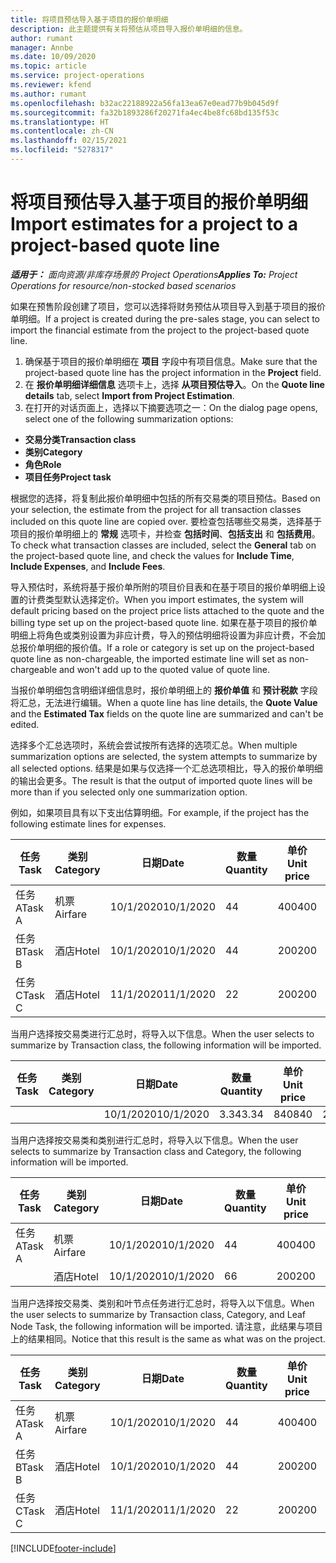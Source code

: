 ```yaml
---
title: 将项目预估导入基于项目的报价单明细
description: 此主题提供有关将预估从项目导入报价单明细的信息。
author: rumant
manager: Annbe
ms.date: 10/09/2020
ms.topic: article
ms.service: project-operations
ms.reviewer: kfend
ms.author: rumant
ms.openlocfilehash: b32ac22188922a56fa13ea67e0ead77b9b045d9f
ms.sourcegitcommit: fa32b1893286f20271fa4ec4be8fc68bd135f53c
ms.translationtype: HT
ms.contentlocale: zh-CN
ms.lasthandoff: 02/15/2021
ms.locfileid: "5278317"
---
```

# <a name="import-estimates-for-a-project-to-a-project-based-quote-line"></a><span data-ttu-id="42525-103">将项目预估导入基于项目的报价单明细</span><span class="sxs-lookup"><span data-stu-id="42525-103">Import estimates for a project to a project-based quote line</span></span>

<span data-ttu-id="42525-104">_**适用于：** 面向资源/非库存场景的 Project Operations_</span><span class="sxs-lookup"><span data-stu-id="42525-104">_**Applies To:** Project Operations for resource/non-stocked based scenarios_</span></span>


<span data-ttu-id="42525-105">如果在预售阶段创建了项目，您可以选择将财务预估从项目导入到基于项目的报价单明细。</span><span class="sxs-lookup"><span data-stu-id="42525-105">If a project is created during the pre-sales stage, you can select to import the financial estimate from the project to the project-based quote line.</span></span>

1. <span data-ttu-id="42525-106">确保基于项目的报价单明细在 **项目** 字段中有项目信息。</span><span class="sxs-lookup"><span data-stu-id="42525-106">Make sure that the project-based quote line has the project information in the **Project** field.</span></span>
2. <span data-ttu-id="42525-107">在 **报价单明细详细信息** 选项卡上，选择 **从项目预估导入**。</span><span class="sxs-lookup"><span data-stu-id="42525-107">On the **Quote line details** tab, select **Import from Project Estimation**.</span></span>
3. <span data-ttu-id="42525-108">在打开的对话页面上，选择以下摘要选项之一：</span><span class="sxs-lookup"><span data-stu-id="42525-108">On the dialog page opens, select one of the following summarization options:</span></span>

  - <span data-ttu-id="42525-109">**交易分类**</span><span class="sxs-lookup"><span data-stu-id="42525-109">**Transaction class**</span></span>
  - <span data-ttu-id="42525-110">**类别**</span><span class="sxs-lookup"><span data-stu-id="42525-110">**Category**</span></span>
  - <span data-ttu-id="42525-111">**角色**</span><span class="sxs-lookup"><span data-stu-id="42525-111">**Role**</span></span> 
  - <span data-ttu-id="42525-112">**项目任务**</span><span class="sxs-lookup"><span data-stu-id="42525-112">**Project task**</span></span>

<span data-ttu-id="42525-113">根据您的选择，将复制此报价单明细中包括的所有交易类的项目预估。</span><span class="sxs-lookup"><span data-stu-id="42525-113">Based on your selection, the estimate from the project for all transaction classes included on this quote line are copied over.</span></span> <span data-ttu-id="42525-114">要检查包括哪些交易类，选择基于项目的报价单明细上的 **常规** 选项卡，并检查 **包括时间**、**包括支出** 和 **包括费用**。</span><span class="sxs-lookup"><span data-stu-id="42525-114">To check what transaction classes are included, select the **General** tab on the project-based quote line, and check the values for **Include Time**, **Include Expenses**, and **Include Fees**.</span></span>

<span data-ttu-id="42525-115">导入预估时，系统将基于报价单所附的项目价目表和在基于项目的报价单明细上设置的计费类型默认选择定价。</span><span class="sxs-lookup"><span data-stu-id="42525-115">When you import estimates, the system will default pricing based on the project price lists attached to the quote and the billing type set up on the project-based quote line.</span></span> <span data-ttu-id="42525-116">如果在基于项目的报价单明细上将角色或类别设置为非应计费，导入的预估明细将设置为非应计费，不会加总报价单明细的报价值。</span><span class="sxs-lookup"><span data-stu-id="42525-116">If a role or category is set up on the project-based quote line as non-chargeable, the imported estimate line will set as non-chargeable and won't add up to the quoted value of quote line.</span></span>

<span data-ttu-id="42525-117">当报价单明细包含明细详细信息时，报价单明细上的 **报价单值** 和 **预计税款** 字段将汇总，无法进行编辑。</span><span class="sxs-lookup"><span data-stu-id="42525-117">When a quote line has line details, the **Quote Value** and the **Estimated Tax** fields on the quote line are summarized and can't be edited.</span></span>

<span data-ttu-id="42525-118">选择多个汇总选项时，系统会尝试按所有选择的选项汇总。</span><span class="sxs-lookup"><span data-stu-id="42525-118">When multiple summarization options are selected, the system attempts to summarize by all selected options.</span></span> <span data-ttu-id="42525-119">结果是如果与仅选择一个汇总选项相比，导入的报价单明细的输出会更多。</span><span class="sxs-lookup"><span data-stu-id="42525-119">The result is that the output of imported quote lines will be more than if you selected only one summarization option.</span></span>

<span data-ttu-id="42525-120">例如，如果项目具有以下支出估算明细。</span><span class="sxs-lookup"><span data-stu-id="42525-120">For example, if the project has the following estimate lines for expenses.</span></span>

| <span data-ttu-id="42525-121">任务</span><span class="sxs-lookup"><span data-stu-id="42525-121">Task</span></span> | <span data-ttu-id="42525-122">类别</span><span class="sxs-lookup"><span data-stu-id="42525-122">Category</span></span> | <span data-ttu-id="42525-123">日期</span><span class="sxs-lookup"><span data-stu-id="42525-123">Date</span></span> | <span data-ttu-id="42525-124">数量</span><span class="sxs-lookup"><span data-stu-id="42525-124">Quantity</span></span> | <span data-ttu-id="42525-125">单价</span><span class="sxs-lookup"><span data-stu-id="42525-125">Unit price</span></span> | <span data-ttu-id="42525-126">应收总额</span><span class="sxs-lookup"><span data-stu-id="42525-126">Amount</span></span> |
| --- | --- | --- | --- | --- | --- |
| <span data-ttu-id="42525-127">任务 A</span><span class="sxs-lookup"><span data-stu-id="42525-127">Task A</span></span> | <span data-ttu-id="42525-128">机票</span><span class="sxs-lookup"><span data-stu-id="42525-128">Airfare</span></span> | <span data-ttu-id="42525-129">10/1/2020</span><span class="sxs-lookup"><span data-stu-id="42525-129">10/1/2020</span></span> | <span data-ttu-id="42525-130">4</span><span class="sxs-lookup"><span data-stu-id="42525-130">4</span></span> | <span data-ttu-id="42525-131">400</span><span class="sxs-lookup"><span data-stu-id="42525-131">400</span></span> | <span data-ttu-id="42525-132">1600</span><span class="sxs-lookup"><span data-stu-id="42525-132">1600</span></span> |
| <span data-ttu-id="42525-133">任务 B</span><span class="sxs-lookup"><span data-stu-id="42525-133">Task B</span></span> | <span data-ttu-id="42525-134">酒店</span><span class="sxs-lookup"><span data-stu-id="42525-134">Hotel</span></span> | <span data-ttu-id="42525-135">10/1/2020</span><span class="sxs-lookup"><span data-stu-id="42525-135">10/1/2020</span></span> | <span data-ttu-id="42525-136">4</span><span class="sxs-lookup"><span data-stu-id="42525-136">4</span></span> | <span data-ttu-id="42525-137">200</span><span class="sxs-lookup"><span data-stu-id="42525-137">200</span></span> | <span data-ttu-id="42525-138">800</span><span class="sxs-lookup"><span data-stu-id="42525-138">800</span></span> |
| <span data-ttu-id="42525-139">任务 C</span><span class="sxs-lookup"><span data-stu-id="42525-139">Task C</span></span> | <span data-ttu-id="42525-140">酒店</span><span class="sxs-lookup"><span data-stu-id="42525-140">Hotel</span></span> | <span data-ttu-id="42525-141">11/1/2020</span><span class="sxs-lookup"><span data-stu-id="42525-141">11/1/2020</span></span> | <span data-ttu-id="42525-142">2</span><span class="sxs-lookup"><span data-stu-id="42525-142">2</span></span> | <span data-ttu-id="42525-143">200</span><span class="sxs-lookup"><span data-stu-id="42525-143">200</span></span> | <span data-ttu-id="42525-144">400</span><span class="sxs-lookup"><span data-stu-id="42525-144">400</span></span> |

<span data-ttu-id="42525-145">当用户选择按交易类进行汇总时，将导入以下信息。</span><span class="sxs-lookup"><span data-stu-id="42525-145">When the user selects to summarize by Transaction class, the following information will be imported.</span></span>

| <span data-ttu-id="42525-146">任务</span><span class="sxs-lookup"><span data-stu-id="42525-146">Task</span></span> | <span data-ttu-id="42525-147">类别</span><span class="sxs-lookup"><span data-stu-id="42525-147">Category</span></span> | <span data-ttu-id="42525-148">日期</span><span class="sxs-lookup"><span data-stu-id="42525-148">Date</span></span> | <span data-ttu-id="42525-149">数量</span><span class="sxs-lookup"><span data-stu-id="42525-149">Quantity</span></span> | <span data-ttu-id="42525-150">单价</span><span class="sxs-lookup"><span data-stu-id="42525-150">Unit price</span></span> | <span data-ttu-id="42525-151">应收总额</span><span class="sxs-lookup"><span data-stu-id="42525-151">Amount</span></span> |
| --- | --- | --- | --- | --- | --- |
| | | <span data-ttu-id="42525-152">10/1/2020</span><span class="sxs-lookup"><span data-stu-id="42525-152">10/1/2020</span></span> | <span data-ttu-id="42525-153">3.34</span><span class="sxs-lookup"><span data-stu-id="42525-153">3.34</span></span> | <span data-ttu-id="42525-154">840</span><span class="sxs-lookup"><span data-stu-id="42525-154">840</span></span> | <span data-ttu-id="42525-155">2800</span><span class="sxs-lookup"><span data-stu-id="42525-155">2800</span></span> |

<span data-ttu-id="42525-156">当用户选择按交易类和类别进行汇总时，将导入以下信息。</span><span class="sxs-lookup"><span data-stu-id="42525-156">When the user selects to summarize by Transaction class and Category, the following information will be imported.</span></span>

| <span data-ttu-id="42525-157">任务</span><span class="sxs-lookup"><span data-stu-id="42525-157">Task</span></span> | <span data-ttu-id="42525-158">类别</span><span class="sxs-lookup"><span data-stu-id="42525-158">Category</span></span> | <span data-ttu-id="42525-159">日期</span><span class="sxs-lookup"><span data-stu-id="42525-159">Date</span></span> | <span data-ttu-id="42525-160">数量</span><span class="sxs-lookup"><span data-stu-id="42525-160">Quantity</span></span> | <span data-ttu-id="42525-161">单价</span><span class="sxs-lookup"><span data-stu-id="42525-161">Unit price</span></span> | <span data-ttu-id="42525-162">应收总额</span><span class="sxs-lookup"><span data-stu-id="42525-162">Amount</span></span> |
| --- | --- | --- | --- | --- | --- |
| <span data-ttu-id="42525-163">任务 A</span><span class="sxs-lookup"><span data-stu-id="42525-163">Task A</span></span> | <span data-ttu-id="42525-164">机票</span><span class="sxs-lookup"><span data-stu-id="42525-164">Airfare</span></span> | <span data-ttu-id="42525-165">10/1/2020</span><span class="sxs-lookup"><span data-stu-id="42525-165">10/1/2020</span></span> | <span data-ttu-id="42525-166">4</span><span class="sxs-lookup"><span data-stu-id="42525-166">4</span></span> | <span data-ttu-id="42525-167">400</span><span class="sxs-lookup"><span data-stu-id="42525-167">400</span></span> | <span data-ttu-id="42525-168">1600</span><span class="sxs-lookup"><span data-stu-id="42525-168">1600</span></span> |
| | <span data-ttu-id="42525-169">酒店</span><span class="sxs-lookup"><span data-stu-id="42525-169">Hotel</span></span> | <span data-ttu-id="42525-170">10/1/2020</span><span class="sxs-lookup"><span data-stu-id="42525-170">10/1/2020</span></span> | <span data-ttu-id="42525-171">6</span><span class="sxs-lookup"><span data-stu-id="42525-171">6</span></span> | <span data-ttu-id="42525-172">200</span><span class="sxs-lookup"><span data-stu-id="42525-172">200</span></span> | <span data-ttu-id="42525-173">1200</span><span class="sxs-lookup"><span data-stu-id="42525-173">1200</span></span> |

<span data-ttu-id="42525-174">当用户选择按交易类、类别和叶节点任务进行汇总时，将导入以下信息。</span><span class="sxs-lookup"><span data-stu-id="42525-174">When the user selects to summarize by Transaction class, Category, and Leaf Node Task, the following information will be imported.</span></span> <span data-ttu-id="42525-175">请注意，此结果与项目上的结果相同。</span><span class="sxs-lookup"><span data-stu-id="42525-175">Notice that this result is the same as what was on the project.</span></span>

| <span data-ttu-id="42525-176">任务</span><span class="sxs-lookup"><span data-stu-id="42525-176">Task</span></span> | <span data-ttu-id="42525-177">类别</span><span class="sxs-lookup"><span data-stu-id="42525-177">Category</span></span> | <span data-ttu-id="42525-178">日期</span><span class="sxs-lookup"><span data-stu-id="42525-178">Date</span></span> | <span data-ttu-id="42525-179">数量</span><span class="sxs-lookup"><span data-stu-id="42525-179">Quantity</span></span> | <span data-ttu-id="42525-180">单价</span><span class="sxs-lookup"><span data-stu-id="42525-180">Unit price</span></span> | <span data-ttu-id="42525-181">应收总额</span><span class="sxs-lookup"><span data-stu-id="42525-181">Amount</span></span> |
| --- | --- | --- | --- | --- | --- |
| <span data-ttu-id="42525-182">任务 A</span><span class="sxs-lookup"><span data-stu-id="42525-182">Task A</span></span> | <span data-ttu-id="42525-183">机票</span><span class="sxs-lookup"><span data-stu-id="42525-183">Airfare</span></span> | <span data-ttu-id="42525-184">10/1/2020</span><span class="sxs-lookup"><span data-stu-id="42525-184">10/1/2020</span></span> | <span data-ttu-id="42525-185">4</span><span class="sxs-lookup"><span data-stu-id="42525-185">4</span></span> | <span data-ttu-id="42525-186">400</span><span class="sxs-lookup"><span data-stu-id="42525-186">400</span></span> | <span data-ttu-id="42525-187">1600</span><span class="sxs-lookup"><span data-stu-id="42525-187">1600</span></span> |
| <span data-ttu-id="42525-188">任务 B</span><span class="sxs-lookup"><span data-stu-id="42525-188">Task B</span></span> | <span data-ttu-id="42525-189">酒店</span><span class="sxs-lookup"><span data-stu-id="42525-189">Hotel</span></span> | <span data-ttu-id="42525-190">10/1/2020</span><span class="sxs-lookup"><span data-stu-id="42525-190">10/1/2020</span></span> | <span data-ttu-id="42525-191">4</span><span class="sxs-lookup"><span data-stu-id="42525-191">4</span></span> | <span data-ttu-id="42525-192">200</span><span class="sxs-lookup"><span data-stu-id="42525-192">200</span></span> | <span data-ttu-id="42525-193">800</span><span class="sxs-lookup"><span data-stu-id="42525-193">800</span></span> |
| <span data-ttu-id="42525-194">任务 C</span><span class="sxs-lookup"><span data-stu-id="42525-194">Task C</span></span> | <span data-ttu-id="42525-195">酒店</span><span class="sxs-lookup"><span data-stu-id="42525-195">Hotel</span></span> | <span data-ttu-id="42525-196">11/1/2020</span><span class="sxs-lookup"><span data-stu-id="42525-196">11/1/2020</span></span> | <span data-ttu-id="42525-197">2</span><span class="sxs-lookup"><span data-stu-id="42525-197">2</span></span> | <span data-ttu-id="42525-198">200</span><span class="sxs-lookup"><span data-stu-id="42525-198">200</span></span> | <span data-ttu-id="42525-199">400</span><span class="sxs-lookup"><span data-stu-id="42525-199">400</span></span> |


[!INCLUDE[footer-include](../includes/footer-banner.md)]